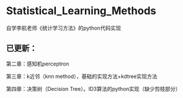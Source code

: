 # Statistical_Learning_Methods

自学李航老师《统计学习方法》的python代码实现

## 已更新：
第二章：感知机perceptron

第三章：k近邻（knn method），基础的实现方法+kdtree实现方法

第四章：决策树（Decision Tree）。ID3算法的python实现（缺少剪枝部分）
